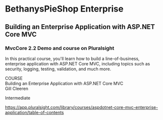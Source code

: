 # BethanysPieShop Enterprise
## Building an Enterprise Application with ASP.NET Core MVC
### MvcCore 2.2 Demo and course on Pluralsight

In this practical course, you'll learn how to build a line-of-business, enterprise application with ASP.NET Core MVC, including topics such as security, logging, testing, validation, and much more.

COURSE  
Building an Enterprise Application with ASP.NET Core MVC  
Gill Cleeren  

Intermediate  

https://app.pluralsight.com/library/courses/aspdotnet-core-mvc-enterprise-application/table-of-contents